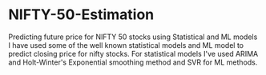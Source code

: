 # NIFTY-50-Estimation
Predicting future price for NIFTY 50 stocks using Statistical and ML models
I have used some of the well known statistical models and ML model to predict closing price for nifty stocks.
For statistical models I've used ARIMA and Holt-Winter's Exponential smoothing method and SVR for ML methods.
